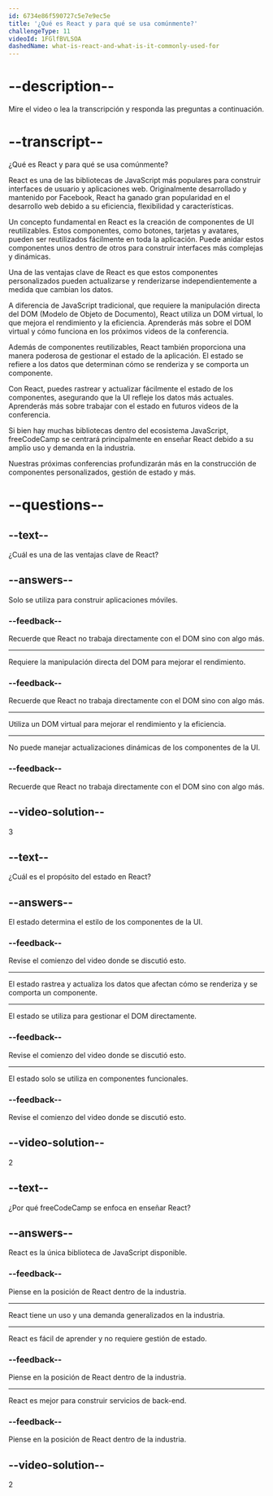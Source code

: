 ```yaml
---
id: 6734e86f590727c5e7e9ec5e
title: '¿Qué es React y para qué se usa comúnmente?'
challengeType: 11
videoId: 1FGlfBVLSOA
dashedName: what-is-react-and-what-is-it-commonly-used-for
---
```


# --description--

Mire el video o lea la transcripción y responda las preguntas a continuación.

# --transcript--

¿Qué es React y para qué se usa comúnmente?

React es una de las bibliotecas de JavaScript más populares para construir interfaces de usuario y aplicaciones web. Originalmente desarrollado y mantenido por Facebook, React ha ganado gran popularidad en el desarrollo web debido a su eficiencia, flexibilidad y características.

Un concepto fundamental en React es la creación de componentes de UI reutilizables. Estos componentes, como botones, tarjetas y avatares, pueden ser reutilizados fácilmente en toda la aplicación. Puede anidar estos componentes unos dentro de otros para construir interfaces más complejas y dinámicas.

Una de las ventajas clave de React es que estos componentes personalizados pueden actualizarse y renderizarse independientemente a medida que cambian los datos.

A diferencia de JavaScript tradicional, que requiere la manipulación directa del DOM (Modelo de Objeto de Documento), React utiliza un DOM virtual, lo que mejora el rendimiento y la eficiencia. Aprenderás más sobre el DOM virtual y cómo funciona en los próximos videos de la conferencia.

Además de componentes reutilizables, React también proporciona una manera poderosa de gestionar el estado de la aplicación. El estado se refiere a los datos que determinan cómo se renderiza y se comporta un componente.

Con React, puedes rastrear y actualizar fácilmente el estado de los componentes, asegurando que la UI refleje los datos más actuales. Aprenderás más sobre trabajar con el estado en futuros videos de la conferencia.

Si bien hay muchas bibliotecas dentro del ecosistema JavaScript, freeCodeCamp se centrará principalmente en enseñar React debido a su amplio uso y demanda en la industria.

Nuestras próximas conferencias profundizarán más en la construcción de componentes personalizados, gestión de estado y más.

# --questions--

## --text--

¿Cuál es una de las ventajas clave de React?

## --answers--

Solo se utiliza para construir aplicaciones móviles.

### --feedback--

Recuerde que React no trabaja directamente con el DOM sino con algo más.

---

Requiere la manipulación directa del DOM para mejorar el rendimiento.

### --feedback--

Recuerde que React no trabaja directamente con el DOM sino con algo más.

---

Utiliza un DOM virtual para mejorar el rendimiento y la eficiencia.

---

No puede manejar actualizaciones dinámicas de los componentes de la UI.

### --feedback--

Recuerde que React no trabaja directamente con el DOM sino con algo más.

## --video-solution--

3

## --text--

¿Cuál es el propósito del estado en React?

## --answers--

El estado determina el estilo de los componentes de la UI.

### --feedback--

Revise el comienzo del video donde se discutió esto.

---

El estado rastrea y actualiza los datos que afectan cómo se renderiza y se comporta un componente.

---

El estado se utiliza para gestionar el DOM directamente.

### --feedback--

Revise el comienzo del video donde se discutió esto.

---

El estado solo se utiliza en componentes funcionales.

### --feedback--

Revise el comienzo del video donde se discutió esto.

## --video-solution--

2

## --text--

¿Por qué freeCodeCamp se enfoca en enseñar React?

## --answers--

React es la única biblioteca de JavaScript disponible.

### --feedback--

Piense en la posición de React dentro de la industria.

---

React tiene un uso y una demanda generalizados en la industria.

---

React es fácil de aprender y no requiere gestión de estado.

### --feedback--

Piense en la posición de React dentro de la industria.

---

React es mejor para construir servicios de back-end.

### --feedback--

Piense en la posición de React dentro de la industria.

## --video-solution--

2
